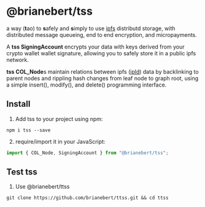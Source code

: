 # @brianebert/tss
a way (**t**ao) to **s**afely and **s**imply to use [ipfs](https://github.com/ipfs/ipfs) distributd storage, with distributed message queueing, end to end encryption, and micropayments.

A **tss SigningAccount** encrypts your data with keys derived from your crypto wallet wallet signature, allowing you to safely store it in a public ipfs network.

**tss COL_Node**s maintain relations between ipfs ([ipld](https://github.com/ipld/ipld)) data by backlinking to parent nodes and rippling hash changes from leaf node to graph root, using a simple insert(), modify(), and delete() programming interface.

## Install

1. Add tss to your project using npm:

```shell
npm i tss --save
```

2. require/import it in your JavaScript:

```js
import { COL_Node, SigningAccount } from "@brianebert/tss";
```
## Test tss

1. Use @brianebert/ttss
```shell
git clone https://github.com/brianebert/ttss.git && cd ttss
```